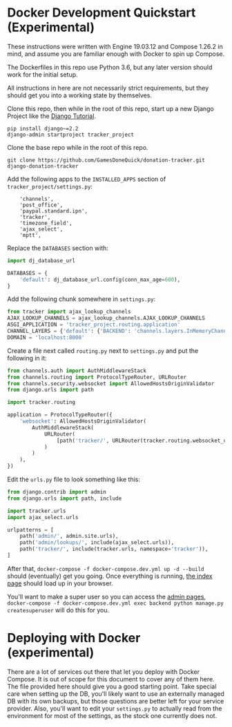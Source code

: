 # Docker Development Quickstart (Experimental)

These instructions were written with Engine 19.03.12 and Compose 1.26.2 in mind, and assume you are familiar enough
with Docker to spin up Compose. 

The Dockerfiles in this repo use Python 3.6, but any later version should work for the initial setup.

All instructions in here are not necessarily strict requirements, but they should get you into a working state by
themselves.

Clone this repo, then while in the root of this repo, start up a new Django Project like the [Django Tutorial](https://docs.djangoproject.com/en/2.2/intro/tutorial01/).

```
pip install django~=2.2
django-admin startproject tracker_project
```

Clone the base repo while in the root of this repo.

```
git clone https://github.com/GamesDoneQuick/donation-tracker.git django-donation-tracker
```

Add the following apps to the `INSTALLED_APPS` section of `tracker_project/settings.py`:

```
    'channels',
    'post_office',
    'paypal.standard.ipn',
    'tracker',
    'timezone_field',
    'ajax_select',
    'mptt',
```

Replace the `DATABASES` section with:

```python
import dj_database_url

DATABASES = {
    'default': dj_database_url.config(conn_max_age=600),
}
```

Add the following chunk somewhere in `settings.py`:

```python
from tracker import ajax_lookup_channels
AJAX_LOOKUP_CHANNELS = ajax_lookup_channels.AJAX_LOOKUP_CHANNELS
ASGI_APPLICATION = 'tracker_project.routing.application'
CHANNEL_LAYERS = {'default': {'BACKEND': 'channels.layers.InMemoryChannelLayer'}}
DOMAIN = 'localhost:8000'
```

Create a file next called `routing.py` next to `settings.py` and put the following in it:

```python
from channels.auth import AuthMiddlewareStack
from channels.routing import ProtocolTypeRouter, URLRouter
from channels.security.websocket import AllowedHostsOriginValidator
from django.urls import path

import tracker.routing

application = ProtocolTypeRouter({
    'websocket': AllowedHostsOriginValidator(
        AuthMiddlewareStack(
            URLRouter(
                [path('tracker/', URLRouter(tracker.routing.websocket_urlpatterns))]
            )
        )
    ),
})
```

Edit the `urls.py` file to look something like this:

```python
from django.contrib import admin
from django.urls import path, include

import tracker.urls
import ajax_select.urls

urlpatterns = [
    path('admin/', admin.site.urls),
    path('admin/lookups/', include(ajax_select.urls)),
    path('tracker/', include(tracker.urls, namespace='tracker')),
]
```

After that, `docker-compose -f docker-compose.dev.yml up -d --build` should (eventually) get you going. Once everything
is running, [the index page](http://localhost:8000/tracker/) should load up in your browser.

You'll want to make a super user so you can access the [admin pages](http://localhost:8000/admin/), 
`docker-compose -f docker-compose.dev.yml exec backend python manage.py createsuperuser` will do this for you.

# Deploying with Docker (experimental)

There are a lot of services out there that let you deploy with Docker Compose. It is out of scope for this document to
cover any of them here. The file provided here should give you a good starting point. Take special care when setting up
the DB, you'll likely want to use an externally managed DB with its own backups, but those questions are better left for
your service provider. Also, you'll want to edit your `settings.py` to actually read from the environment for most of
the settings, as the stock one currently does not.
